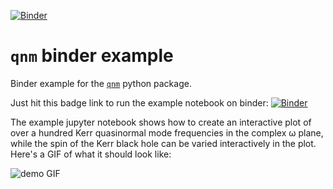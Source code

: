 [![Binder](https://mybinder.org/badge_logo.svg)](https://mybinder.org/v2/gh/duetosymmetry/qnm_binder_example/HEAD)

# `qnm` binder example
Binder example for the [`qnm`](https://github.com/duetosymmetry/qnm) python package.

Just hit this badge link to run the example notebook on binder: [![Binder](https://mybinder.org/badge_logo.svg)](https://mybinder.org/v2/gh/duetosymmetry/qnm_binder_example/HEAD)

The example jupyter notebook shows how to create an interactive plot of over a hundred Kerr quasinormal mode frequencies in the complex ω plane, while the spin of the Kerr black hole can be varied interactively in the plot.
Here's a GIF of what it should look like:

![demo GIF](https://user-images.githubusercontent.com/679461/128262537-3d24eb22-7413-4d9d-957e-169e8c8d0714.gif)
